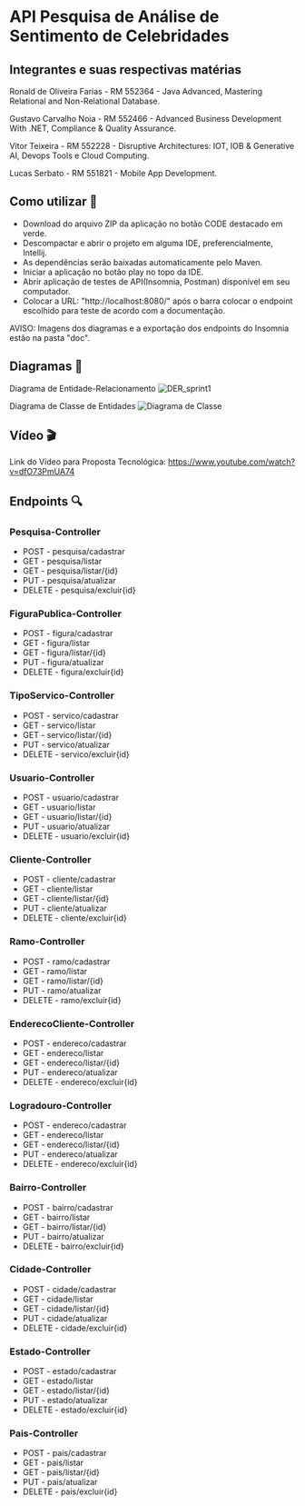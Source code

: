 # API Pesquisa de Análise de Sentimento de Celebridades

## Integrantes e suas respectivas matérias
<p>Ronald de Oliveira Farias - RM 552364 - Java Advanced, Mastering Relational and Non-Relational Database.</p>
<p>Gustavo Carvalho Noia - RM 552466 - Advanced Business Development With .NET, Compliance & Quality Assurance.</p>
<p>Vitor Teixeira - RM 552228 - Disruptive Architectures: IOT, IOB & Generative AI, Devops Tools e Cloud Computing.</p>
<p>Lucas Serbato - RM 551821 - Mobile App Development.</p>

## Como utilizar :scroll:
- Download do arquivo ZIP da aplicação no botão CODE destacado em verde.
- Descompactar e abrir o projeto em alguma IDE, preferencialmente, Intellij.
- As dependências serão baixadas automaticamente pelo Maven.
- Iniciar a aplicação no botão play no topo da IDE.
- Abrir aplicação de testes de API(Insomnia, Postman) disponível em seu computador.
- Colocar a URL: "http://localhost:8080/" após o barra colocar o endpoint escolhido para teste de acordo com a documentação.

AVISO: Imagens dos diagramas e a exportação dos endpoints do Insomnia estão na pasta "doc".

## Diagramas :page_facing_up:
Diagrama de Entidade-Relacionamento
![DER_sprint1](https://github.com/oRonold/sprint1-java/assets/109552047/52a00321-a9aa-4bc8-9dd3-297947d2e3b5)

Diagrama de Classe de Entidades
![Diagrama de Classe](https://github.com/oRonold/sprint1-java/assets/109552047/481c2fa2-b87a-43dd-82aa-d273dbd30164)

## Vídeo :clapper:
Link do Video para Proposta Tecnológica: https://www.youtube.com/watch?v=dfO73PmUA74

## Endpoints :mag:
### Pesquisa-Controller
- POST - pesquisa/cadastrar 
- GET - pesquisa/listar
- GET - pesquisa/listar/{id}
- PUT - pesquisa/atualizar
- DELETE - pesquisa/excluir{id}

### FiguraPublica-Controller
- POST - figura/cadastrar 
- GET - figura/listar
- GET - figura/listar/{id}
- PUT - figura/atualizar
- DELETE - figura/excluir{id}

### TipoServico-Controller
- POST - servico/cadastrar 
- GET - servico/listar
- GET - servico/listar/{id}
- PUT - servico/atualizar
- DELETE - servico/excluir{id}

### Usuario-Controller
- POST - usuario/cadastrar
- GET - usuario/listar
- GET - usuario/listar/{id}
- PUT - usuario/atualizar
- DELETE - usuario/excluir{id}

### Cliente-Controller
- POST - cliente/cadastrar
- GET - cliente/listar
- GET - cliente/listar/{id}
- PUT - cliente/atualizar
- DELETE - cliente/excluir{id}

### Ramo-Controller
- POST - ramo/cadastrar
- GET - ramo/listar
- GET - ramo/listar/{id}
- PUT - ramo/atualizar
- DELETE - ramo/excluir{id}

### EnderecoCliente-Controller
- POST - endereco/cadastrar
- GET - endereco/listar
- GET - endereco/listar/{id}
- PUT - endereco/atualizar
- DELETE - endereco/excluir{id}

### Logradouro-Controller
- POST - endereco/cadastrar
- GET - endereco/listar
- GET - endereco/listar/{id}
- PUT - endereco/atualizar
- DELETE - endereco/excluir{id}

### Bairro-Controller
- POST - bairro/cadastrar
- GET - bairro/listar
- GET - bairro/listar/{id}
- PUT - bairro/atualizar
- DELETE - bairro/excluir{id}

### Cidade-Controller
- POST - cidade/cadastrar
- GET - cidade/listar
- GET - cidade/listar/{id}
- PUT - cidade/atualizar
- DELETE - cidade/excluir{id}

### Estado-Controller
- POST - estado/cadastrar
- GET - estado/listar
- GET - estado/listar/{id}
- PUT - estado/atualizar
- DELETE - estado/excluir{id}

### Pais-Controller
- POST - pais/cadastrar
- GET - pais/listar
- GET - pais/listar/{id}
- PUT - pais/atualizar
- DELETE - pais/excluir{id}
